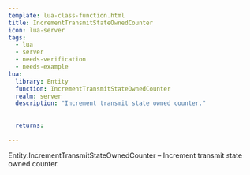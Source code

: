 ```yaml
---
template: lua-class-function.html
title: IncrementTransmitStateOwnedCounter
icon: lua-server
tags:
  - lua
  - server
  - needs-verification
  - needs-example
lua:
  library: Entity
  function: IncrementTransmitStateOwnedCounter
  realm: server
  description: "Increment transmit state owned counter."
  
  
  returns:
    
---
```


<div class="lua__search__keywords">
Entity:IncrementTransmitStateOwnedCounter &#x2013; Increment transmit state owned counter.
</div>
